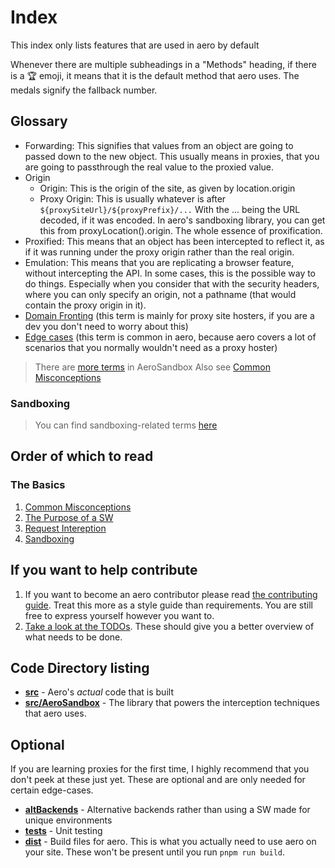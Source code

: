 # Index

This index only lists features that are used in aero by default

Whenever there are multiple subheadings in a "Methods" heading, if there is a 🏆 emoji, it means that it is the default method that aero uses. The medals signify the fallback number.

## Glossary

- Forwarding: This signifies that values from an object are going to passed down to the new object. This usually means in proxies, that you are going to passthrough the real value to the proxied value.
- Origin
  - Origin: This is the origin of the site, as given by location.origin
  - Proxy Origin: This is usually whatever is after `${proxySiteUrl}/${proxyPrefix}/...` With the ... being the URL decoded, if it was encoded. In aero's sandboxing library, you can get this from proxyLocation().origin. The whole essence of proxification.
- Proxified: This means that an object has been intercepted to reflect it, as if it was running under the proxy origin rather than the real origin.
- Emulation: This means that you are replicating a browser feature, without intercepting the API. In some cases, this is the possible way to do things. Especially when you consider that with the security headers, where you can only specify an origin, not a pathname (that would contain the proxy origin in it).
- [Domain Fronting](./Domain%20Fronting.md#DomainFronting) (this term is mainly for proxy site hosters, if you are a dev you don't need to worry about this)
- [Edge cases](https://en.wikipedia.org/wiki/Edge_case) (this term is common in aero, because aero covers a lot of scenarios that you normally wouldn't need as a proxy hoster)

> There are [more terms](../../src/AeroSandbox/docs/Index.md#glossary) in AeroSandbox
> Also see [Common Misconceptions](./Common%20Misconceptions.md)

### Sandboxing

> You can find sandboxing-related terms [here](../../src/AeroSandbox/docs/Index.md#glossary)

## Order of which to read

### The Basics

1. [Common Misconceptions](./Common%20Misconceptions.md)
2. [The Purpose of a SW](./The%20Purpose%20of%20a%20SW.md)
3. [Request Intereption](./Request%20Interception.md)
4. [Sandboxing](../../src/AeroSandbox/Index.md)

## If you want to help contribute

1. If you want to become an aero contributor please read [the contributing guide](./docs/CONTRIBUTING.md). Treat this more as a style guide than requirements. You are still free to express yourself however you want to.
2. [Take a look at the TODOs](TODO.md). These should give you a better overview of what needs to be done.

## Code Directory listing

- **[src](./src)** - Aero's _actual_ code that is built
- **[src/AeroSandbox](../../src/AeroSandbox/)** - The library that powers the interception techniques that aero uses.

## Optional

If you are learning proxies for the first time, I highly recommend that you don't peek at these just yet. These are optional and are only needed for certain edge-cases.

- **[altBackends](../../src/altBackends)** - Alternative backends rather than using a SW made for unique environments
- **[tests](../../tests/)** - Unit testing
- **[dist](../../dist)** - Build files for aero. This is what you actually need to use aero on your site. These won't be present until you run `pnpm run build`.
